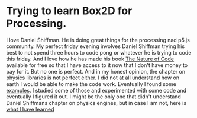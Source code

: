 # Trying to learn Box2D for Processing.

I love Daniel Shiffman. He is doing great things for the processing nad p5.js community. My perfect friday evening involves Daniel Shiffman trying his best to not spend three hours to code pong or whatever he is trying to code this friday. And I love how he has made his book  [The Nature of Code](http://natureofcode.com) available for free so that I have access to it now that I don't have money to pay for it. But no one is perfect. And in my honest opinion, the chapter on physics libraries is not perfect either. I did not at all understand how on earth I would be able to make the code work. Eventually I found some [examples](https://github.com/shiffman/Box2D-for-Processing/tree/master/Box2D-for-Processing/dist/box2d_processing/examples). I studied some of those and experimented with some code and eventually I figured it out. I might be the only one that didn't understand Daniel Shiffmans chapter on physics engines, but in case I am not, here is [what I have learned](start)
